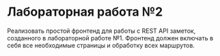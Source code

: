# Лабораторная работа №2

Реализовать простой фронтенд для работы с REST API заметок, созданного в лабораторной работе №1. Фронтенд должен включать в себя все необходимые страницы и обработку всех маршрутов.
